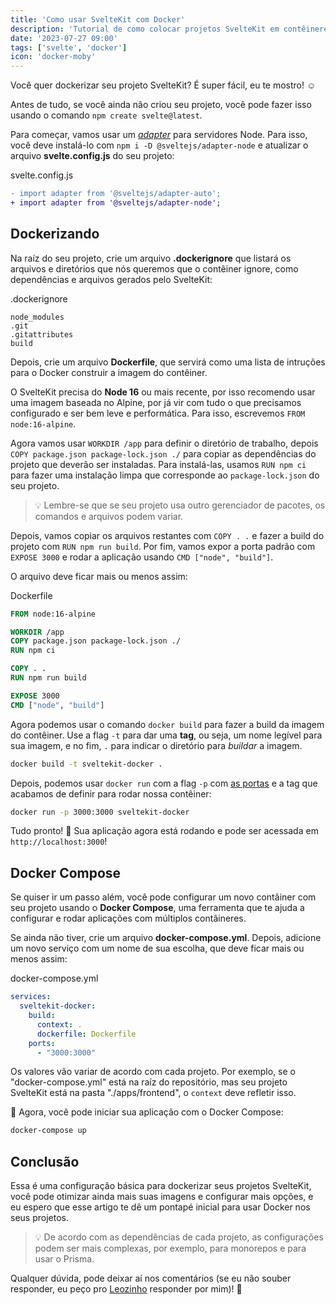 ```yaml
---
title: 'Como usar SvelteKit com Docker'
description: 'Tutorial de como colocar projetos SvelteKit em contêineres Docker'
date: '2023-07-27 09:00'
tags: ['svelte', 'docker']
icon: 'docker-moby'
---
```


Você quer dockerizar seu projeto SvelteKit? É super fácil, eu te mostro! ☺️

Antes de tudo, se você ainda não criou seu projeto, você pode fazer isso usando o comando `npm create svelte@latest`.

Para começar, vamos usar um [*adapter*](https://kit.svelte.dev/docs/adapters) para servidores Node. Para isso, você deve instalá-lo com `npm i -D @sveltejs/adapter-node` e atualizar o arquivo **svelte.config.js** do seu projeto:


<p class="file-title">svelte.config.js</p>

```diff
- import adapter from '@sveltejs/adapter-auto';
+ import adapter from '@sveltejs/adapter-node';
```

## Dockerizando

Na raíz do seu projeto, crie um arquivo **.dockerignore** que listará os arquivos e diretórios que nós queremos que o contêiner ignore, como dependências e arquivos gerados pelo SvelteKit:

<p class="file-title">.dockerignore</p>

```
node_modules
.git
.gitattributes
build

```

Depois, crie um arquivo **Dockerfile**, que servirá como uma lista de intruções para o Docker construir a imagem do contêiner.

O SvelteKit precisa do **Node 16** ou mais recente, por isso recomendo usar uma imagem baseada no Alpine, por já vir com tudo o que precisamos configurado e ser bem leve e performática. Para isso, escrevemos `FROM node:16-alpine`.

Agora vamos usar `WORKDIR /app` para definir o diretório de trabalho, depois `COPY package.json package-lock.json ./` para copiar as dependências do projeto que deverão ser instaladas. Para instalá-las, usamos `RUN npm ci` para fazer uma instalação limpa que corresponde ao `package-lock.json` do seu projeto.

> 💡 Lembre-se que se seu projeto usa outro gerenciador de pacotes, os comandos e arquivos podem variar.

Depois, vamos copiar os arquivos restantes com `COPY . .` e fazer a build do projeto com `RUN npm run build`. Por fim, vamos expor a porta padrão com `EXPOSE 3000` e rodar a aplicação usando `CMD ["node", "build"]`.

O arquivo deve ficar mais ou menos assim:

<p class="file-title">Dockerfile</p>

```Dockerfile
FROM node:16-alpine

WORKDIR /app
COPY package.json package-lock.json ./
RUN npm ci

COPY . .
RUN npm run build

EXPOSE 3000
CMD ["node", "build"]
```

Agora podemos usar o comando `docker build` para fazer a build da imagem do contêiner. Use a flag `-t` para dar uma **tag**, ou seja, um nome legível para sua imagem, e no fim, `.` para indicar o diretório para *buildar* a imagem.

```sh
docker build -t sveltekit-docker .
```

Depois, podemos usar `docker run` com a flag `-p` com [as portas](https://docs.docker.com/network/#published-ports) e a tag que acabamos de definir para rodar nossa contêiner:

```sh
docker run -p 3000:3000 sveltekit-docker
```

Tudo pronto! 🎉 Sua aplicação agora está rodando e pode ser acessada em `http://localhost:3000`!

## Docker Compose

Se quiser ir um passo além, você pode configurar um novo contâiner com seu projeto usando o **Docker Compose**, uma ferramenta que te ajuda a configurar e rodar aplicações com múltiplos contâineres.

Se ainda não tiver, crie um arquivo **docker-compose.yml**. Depois, adicione um novo serviço com um nome de sua escolha, que deve ficar mais ou menos assim:

<p class="file-title">docker-compose.yml</p>

```yml
services:
  sveltekit-docker:
    build:
      context: .
      dockerfile: Dockerfile
    ports:
      - "3000:3000"
```

Os valores vão variar de acordo com cada projeto. Por exemplo, se o "docker-compose.yml" está na raíz do repositório, mas seu projeto SvelteKit está na pasta "./apps/frontend", o `context` deve refletir isso.

🎊 Agora, você pode iniciar sua aplicação com o Docker Compose:

```sh
docker-compose up
```

## Conclusão

Essa é uma configuração básica para dockerizar seus projetos SvelteKit, você pode otimizar ainda mais suas imagens e configurar mais opções, e eu espero que esse artigo te dê um pontapé inicial para usar Docker nos seus projetos.

> 💡 De acordo com as dependências de cada projeto, as configurações podem ser mais complexas, por exemplo, para monorepos e para usar o Prisma.

Qualquer dúvida, pode deixar aí nos comentários (se eu não souber responder, eu peço pro [Leozinho](/blog/tryhackme-couch#:~:text=Leozinho) responder por mim)! 💜